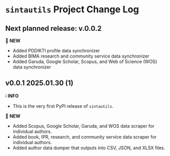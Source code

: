 # `sintautils` Project Change Log

## Next planned release: v.0.0.2

:star2: **NEW**

- Added PDDIKTI profile data synchronizer
- Added BIMA research and community service data synchronizer
- Added Garuda, Google Scholar, Scopus, and Web of Science (WOS) data synchronizer

## v0.0.1 2025.01.30 (1)

:information_source: **INFO**

- This is the very first PyPI release of `sintautils`.

:star2: **NEW**

- Added Scopus, Google Scholar, Garuda, and WOS data scraper for individual authors.
- Added book, IPR, research, and community service data scraper for individual authors.
- Added author data dumper that outputs into CSV, JSON, and XLSX files.
